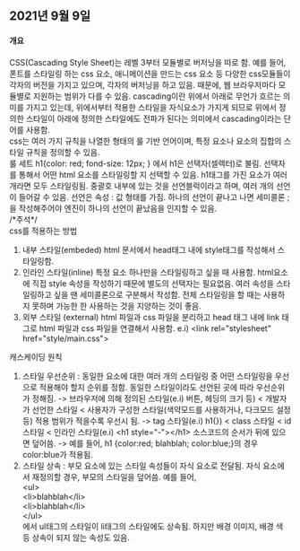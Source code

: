 ## 2021년 9월 9일
#### 개요
CSS(Cascading Style Sheet)는 레벨 3부터 모듈별로 버저닝을 따로 함. 예를 들어, 폰트를 스타일링 하는 css 요소, 애니메이션을 만드는 css 요소 등 다양한 css모듈들이 각자의 버전을 가지고 있으며, 각자의 버저닝을 하고 있음. 때문에, 웹 브라우저마다 모듈별로 지원하는 범위가 다를 수 있음. cascading이란 위에서 아래로 무언가 흐르는 의미를 가지고 있는데, 위에서부터 적용한 스타일을 자식요소가 가지게 되므로 위에서 정의한 스타일이 아래에 정의한 스타일에도 전파가 된다는 의미에서 cascading이라는 단어를 사용함. <br>
css는 여러 가지 규칙을 나열한 형태의 룰 기반 언어이며, 특정 요소나 요소의 집합의 스타일 규칙을 정의할 수 있음. <br>
룰 세트 h1{color: red; fond-size: 12px; } 에서 h1은 선택자(셀렉터)로 불림. 선택자를 통해서 어떤 html 요소를 스타일링할 지 선택할 수 있음. h1태그를 가진 요소가 여러 개라면 모두 스타일링됨. 중괄호 내부에 있는 것을 선언블럭이라고 하며, 여러 개의 선언이 들어갈 수 있음. 선언은 속성 : 값 형태를 가짐. 하나의 선언이 끝나고 나면 세미콜론 ;을 작성해주어야 엔진이 하나의 선언이 끝났음을 인지할 수 있음.  <br>
\/*주석\*/<br>
css를 적용하는 방법<br>
1. 내부 스타일(embeded)
html 문서에서 head태그 내에 style태그를 작성해서 스타일링함. 
2. 인라인 스타일(inline)
특정 요소 하나만을 스타일링하고 싶을 때 사용함. html요소에 직접 style 속성을 작성하기 때문에 별도의 선택자는 필요없음. 여러 속성을 스타일링하고 싶을 땐 세미콜론으로 구분해서 작성함. 전체 스타일링을 할 때는 사용하지 못하며 가능한 한 사용하는 것을 지양하는 것이 좋음. 
3. 외부 스타일 (external)
html 파일과 css 파일을 분리하고 head 태그 내에 link 태그로 html 파일과 css 파일을 연결해서 사용함. e.i) \<link rel="stylesheet" href="style/main.css">

캐스케이딩 원칙
1. 스타일 우선순위 : 동일한 요소에 대한 여러 개의 스타일링 중 어떤 스타일링을 우선으로 적용해야 할지 순위를 정함. 
동일한 스타일이라도 선언된 곳에 따라 우선순위가 정해짐. -> 브라우저에 의해 정의된 스타일(e.i) 버튼, 헤딩의 크기 등) < 개발자가 선언한 스타일 < 사용자가 구성한 스타일(색약모드를 사용하거나, 다크모드 설정 등)
적용 범위가 적을수록 우선시 됨. -> tag 스타일(e.i) h1{}) < class 스타일 < id 스타일 < 인라인 스타일(e.i) \<h1 style="-">\</h1>
소스코드의 순서가 뒤에 있으면 덮어씀. -> 예를 들어, h1 {color:red; blahblah; color:blue;}의 경우 color:blue가 적용됨. 
2. 스타일 상속 : 부모 요소에 있는 스타일 속성들이 자식 요소로 전달됨. 자식 요소에서 재정의할 경우, 부모의 스타일을 덮어씀. 예를 들어,  
\<ul><br>
\<li>blahblah\</li><br>
\<li>blahblah\</li><br>
\</ul><br>
에서 ul태그의 스타일이 li태그의 스타일에도 상속됨. 하지만 배경 이미지, 배경 색 등 상속이 되지 않는 속성도 있음. 
